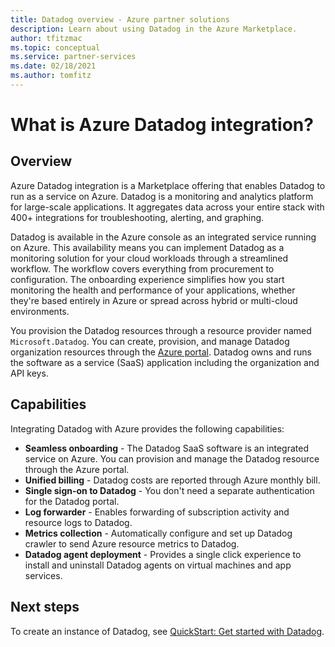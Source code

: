```yaml
---
title: Datadog overview - Azure partner solutions
description: Learn about using Datadog in the Azure Marketplace.
author: tfitzmac
ms.topic: conceptual
ms.service: partner-services
ms.date: 02/18/2021
ms.author: tomfitz
---
```


# What is Azure Datadog integration?

## Overview

Azure Datadog integration is a Marketplace offering that enables Datadog to run as a service on Azure. Datadog is a monitoring and analytics platform for large-scale applications. It aggregates data across your entire stack with 400+ integrations for troubleshooting, alerting, and graphing.

Datadog is available in the Azure console as an integrated service running on Azure. This availability means you can implement Datadog as a monitoring solution for your cloud workloads through a streamlined workflow. The workflow covers everything from procurement to configuration. The onboarding experience simplifies how you start monitoring the health and performance of your applications, whether they're based entirely in Azure or spread across hybrid or multi-cloud environments.

You provision the Datadog resources through a resource provider named `Microsoft.Datadog`. You can create, provision, and manage Datadog organization resources through the [Azure portal](https://portal.azure.com/). Datadog owns and runs the software as a service (SaaS) application including the organization and API keys.

## Capabilities

Integrating Datadog with Azure provides the following capabilities:

- **Seamless onboarding** - The Datadog SaaS software is an integrated service on Azure. You can provision and manage the Datadog resource through the Azure portal.
- **Unified billing** - Datadog costs are reported through Azure monthly bill.
- **Single sign-on to Datadog** - You don't need a separate authentication for the Datadog portal.
- **Log forwarder** - Enables forwarding of subscription activity and resource logs to Datadog.
- **Metrics collection** - Automatically configure and set up Datadog crawler to send Azure resource metrics to Datadog.
- **Datadog agent deployment** - Provides a single click experience to install and uninstall Datadog agents on virtual machines and app services.

## Next steps

To create an instance of Datadog, see [QuickStart: Get started with Datadog](create.md).
